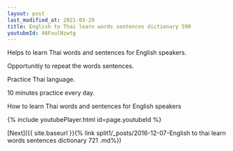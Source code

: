 ```yaml
---
layout: post
last_modified_at: 2021-03-29
title: English to Thai learn words sentences dictionary 590 
youtubeId: 46FuulNzwtg
---
```

 
 
Helps to learn Thai words and sentences for English speakers.

Opportunitiy to repeat the words sentences. 

Practice Thai language. 
 
10 minutes practice every day. 
 
How to learn Thai words and sentences for English speakers 
 
{% include youtubePlayer.html id=page.youtubeId %}
 
 
[Next]({{ site.baseurl }}{% link  split1/_posts/2016-12-07-English to thai learn words sentences dictionary 721 .md%})
 
